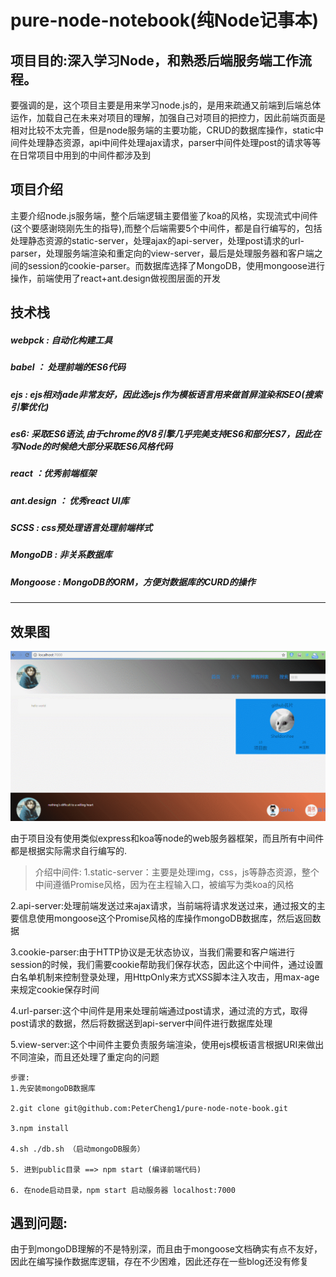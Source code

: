# pure-node-notebook(纯Node记事本)

<h2>项目目的:深入学习Node，和熟悉后端服务端工作流程。</h2>
<p>要强调的是，这个项目主要是用来学习node.js的，是用来疏通又前端到后端总体运作，加载自己在未来对项目的理解，加强自己对项目的把控力，因此前端页面是相对比较不太完善，但是node服务端的主要功能，CRUD的数据库操作，static中间件处理静态资源，api中间件处理ajax请求，parser中间件处理post的请求等等在日常项目中用到的中间件都涉及到</p>

<h2>项目介绍</h2>
<p>主要介绍node.js服务端，整个后端逻辑主要借鉴了koa的风格，实现流式中间件(这个要感谢晓刚先生的指导),而整个后端需要5个中间件，都是自行编写的，包括处理静态资源的static-server，处理ajax的api-server，处理post请求的url-parser，处理服务端渲染和重定向的view-server，最后是处理服务器和客户端之间的session的cookie-parser。而数据库选择了MongoDB，使用mongoose进行操作，前端使用了react+ant.design做视图层面的开发</p>      


<h2>技术栈</h2>

<h5>webpck : 自动化构建工具</h5>

<h5>babel ： 处理前端的ES6代码</h5>

<h5>ejs : ejs相对jade非常友好，因此选ejs作为模板语言用来做首屏渲染和SEO(搜索引擎优化)</h5>

<h5>es6: 采取ES6语法,由于chrome的V8引擎几乎完美支持ES6和部分ES7，因此在写Node的时候绝大部分采取ES6风格代码</h5>

<h5>react ：优秀前端框架</h5>

<h5>ant.design ： 优秀react UI库</h5>

<h5>SCSS : css预处理语言处理前端样式</h5>

<h5>MongoDB : 非关系数据库</h5>

<h5>Mongoose : MongoDB的ORM，方便対数据库的CURD的操作</h5>

---------------------------------------------------------------------------------------------------------------------------

<h2>效果图</h2>

![效果图](./photo/node.gif)

<p>由于项目没有使用类似express和koa等node的web服务器框架，而且所有中间件都是根据实际需求自行编写的.</p>

>介绍中间件:
1.static-server：主要是处理img，css，js等静态资源，整个中间遵循Promise风格，因为在主程输入口，被编写为类koa的风格

2.api-server:处理前端发送过来ajax请求，当前端将请求发送过来，通过报文的主要信息使用mongoose这个Promise风格的库操作mongoDB数据库，然后返回数据

3.cookie-parser:由于HTTP协议是无状态协议，当我们需要和客户端进行session的时候，我们需要cookie帮助我们保存状态，因此这个中间件，通过设置白名单机制来控制登录处理，用HttpOnly来方式XSS脚本注入攻击，用max-age来规定cookie保存时间

4.url-parser:这个中间件是用来处理前端通过post请求，通过流的方式，取得post请求的数据，然后将数据送到api-server中间件进行数据库处理

5.view-server:这个中间件主要负责服务端渲染，使用ejs模板语言根据URI来做出不同渲染，而且还处理了重定向的问题

```
步骤:
1.先安装mongoDB数据库

2.git clone git@github.com:PeterCheng1/pure-node-note-book.git

3.npm install

4.sh ./db.sh （启动mongoDB服务）

5. 进到public目录 ==> npm start (编译前端代码)

6. 在node启动目录，npm start 启动服务器 localhost:7000

```

<h2>遇到问题:</h2>
由于到mongoDB理解的不是特别深，而且由于mongoose文档确实有点不友好，因此在编写操作数据库逻辑，存在不少困难，因此还存在一些blog还没有修复
